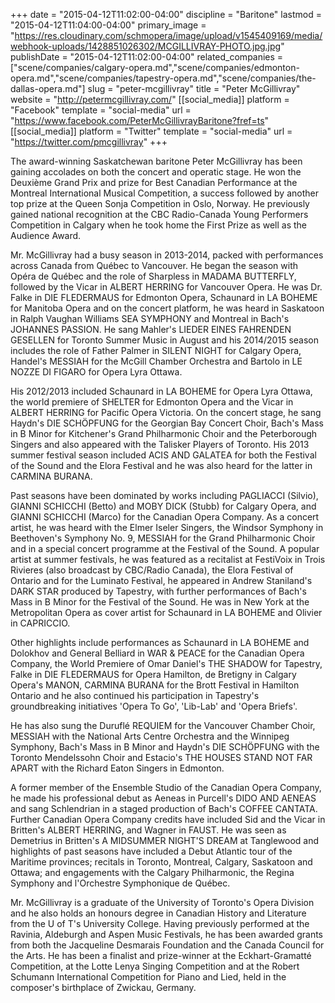 +++
date = "2015-04-12T11:02:00-04:00"
discipline = "Baritone"
lastmod = "2015-04-12T11:04:00-04:00"
primary_image = "https://res.cloudinary.com/schmopera/image/upload/v1545409169/media/webhook-uploads/1428851026302/MCGILLIVRAY-PHOTO.jpg.jpg"
publishDate = "2015-04-12T11:02:00-04:00"
related_companies = ["scene/companies/calgary-opera.md","scene/companies/edmonton-opera.md","scene/companies/tapestry-opera.md","scene/companies/the-dallas-opera.md"]
slug = "peter-mcgillivray"
title = "Peter McGillivray"
website = "http://petermcgillivray.com/"
[[social_media]]
platform = "Facebook"
template = "social-media"
url = "https://www.facebook.com/PeterMcGillivrayBaritone?fref=ts"
[[social_media]]
platform = "Twitter"
template = "social-media"
url = "https://twitter.com/pmcgillivray"
+++

<p>
	The award-winning Saskatchewan baritone Peter McGillivray has been gaining accolades on both the concert and operatic stage. He won the Deuxième Grand Prix and prize for Best Canadian Performance at the Montreal International Musical Competition, a success followed by another top prize at the Queen Sonja Competition in Oslo, Norway. He previously gained national recognition at the CBC Radio-Canada Young Performers Competition in Calgary when he took home the First Prize as well as the Audience Award.
</p>
<p>
	Mr. McGillivray had a busy season in 2013-2014, packed with performances across Canada from Québec to Vancouver. He began the season with Opéra de Québec and the role of Sharpless in MADAMA BUTTERFLY, followed by the Vicar in ALBERT HERRING for Vancouver Opera. He was Dr. Falke in DIE FLEDERMAUS for Edmonton Opera, Schaunard in LA BOHEME for Manitoba Opera and on the concert platform, he was heard in Saskatoon in Ralph Vaughan Williams SEA SYMPHONY and Montreal in Bach's JOHANNES PASSION. He sang Mahler's LIEDER EINES FAHRENDEN GESELLEN for Toronto Summer Music in August and his 2014/2015 season includes the role of Father Palmer in SILENT NIGHT for Calgary Opera, Handel's MESSIAH for the McGill Chamber Orchestra and Bartolo in LE NOZZE DI FIGARO for Opera Lyra Ottawa.
</p>
<p>
	His 2012/2013 included Schaunard in LA BOHEME for Opera Lyra Ottawa, the world premiere of SHELTER for Edmonton Opera and the Vicar in ALBERT HERRING for Pacific Opera Victoria. On the concert stage, he sang Haydn's DIE SCHÖPFUNG for the Georgian Bay Concert Choir, Bach's Mass in B Minor for Kitchener's Grand Philharmonic Choir and the Peterborough Singers and also appeared with the Talisker Players of Toronto. His 2013 summer festival season included ACIS AND GALATEA for both the Festival of the Sound and the Elora Festival and he was also heard for the latter in CARMINA BURANA.
</p>
<p>
	Past seasons have been dominated by works including PAGLIACCI (Silvio), GIANNI SCHICCHI (Betto) and MOBY DICK (Stubb) for Calgary Opera, and GIANNI SCHICCHI (Marco) for the Canadian Opera Company. As a concert artist, he was heard with the Elmer Iseler Singers, the Windsor Symphony in Beethoven's Symphony No. 9, MESSIAH for the Grand Philharmonic Choir and in a special concert programme at the Festival of the Sound. A popular artist at summer festivals, he was featured as a recitalist at FestiVoix in Trois Rivieres (also broadcast by CBC/Radio Canada), the Elora Festival of Ontario and for the Luminato Festival, he appeared in Andrew Staniland's DARK STAR produced by Tapestry, with further performances of Bach's Mass in B Minor for the Festival of the Sound. He was in New York at the Metropolitan Opera as cover artist for Schaunard in LA BOHEME and Olivier in CAPRICCIO.
</p>
<p>
	Other highlights include performances as Schaunard in LA BOHEME and Dolokhov and General Belliard in WAR &amp; PEACE for the Canadian Opera Company, the World Premiere of Omar Daniel's THE SHADOW for Tapestry, Falke in DIE FLEDERMAUS for Opera Hamilton, de Bretigny in Calgary Opera's MANON, CARMINA BURANA for the Brott Festival in Hamilton Ontario and he also continued his participation in Tapestry's groundbreaking initiatives 'Opera To Go', 'Lib-Lab' and 'Opera Briefs'.
</p>
<p>
	He has also sung the Duruflé REQUIEM for the Vancouver Chamber Choir, MESSIAH with the National Arts Centre Orchestra and the Winnipeg Symphony, Bach's Mass in B Minor and Haydn's DIE SCHÖPFUNG with the Toronto Mendelssohn Choir and Estacio's THE HOUSES STAND NOT FAR APART with the Richard Eaton Singers in Edmonton.
</p>
<p>
	A former member of the Ensemble Studio of the Canadian Opera Company, he made his professional debut as Aeneas in Purcell's DIDO AND AENEAS and sang Schlendrian in a staged production of Bach's COFFEE CANTATA. Further Canadian Opera Company credits have included Sid and the Vicar in Britten's ALBERT HERRING, and Wagner in FAUST. He was seen as Demetrius in Britten's A MIDSUMMER NIGHT'S DREAM at Tanglewood and highlights of past seasons have included a Debut Atlantic tour of the Maritime provinces; recitals in Toronto, Montreal, Calgary, Saskatoon and Ottawa; and engagements with the Calgary Philharmonic, the Regina Symphony and l'Orchestre Symphonique de Québec.
</p>
<p>
	Mr. McGillivray is a graduate of the University of Toronto's Opera Division and he also holds an honours degree in Canadian History and Literature from the U of T's University College. Having previously performed at the Ravinia, Aldeburgh and Aspen Music Festivals, he has been awarded grants from both the Jacqueline Desmarais Foundation and the Canada Council for the Arts. He has been a finalist and prize-winner at the Eckhart-Gramatté Competition, at the Lotte Lenya Singing Competition and at the Robert Schumann International Competition for Piano and Lied, held in the composer's birthplace of Zwickau, Germany.
</p>
